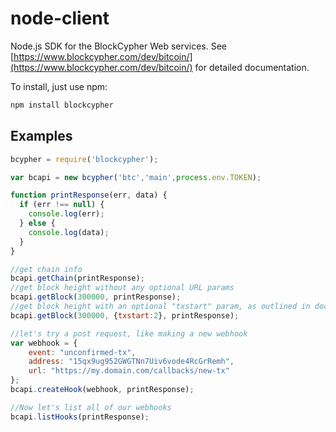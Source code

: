 node-client
===========

Node.js SDK for the BlockCypher Web services. See [https://www.blockcypher.com/dev/bitcoin/](https://www.blockcypher.com/dev/bitcoin/) for detailed documentation.

To install, just use npm:

```bash
npm install blockcypher
```

Examples
--------

```javascript
bcypher = require('blockcypher');

var bcapi = new bcypher('btc','main',process.env.TOKEN);

function printResponse(err, data) {
  if (err !== null) {
    console.log(err);
  } else {
    console.log(data);
  }
}

//get chain info
bcapi.getChain(printResponse);
//get block height without any optional URL params
bcapi.getBlock(300000, printResponse);
//get block height with an optional "txstart" param, as outlined in docs here: http://dev.blockcypher.com/
bcapi.getBlock(300000, {txstart:2}, printResponse);

//let's try a post request, like making a new webhook
var webhook = {
	event: "unconfirmed-tx",
	address: "15qx9ug952GWGTNn7Uiv6vode4RcGrRemh",
	url: "https://my.domain.com/callbacks/new-tx"
};
bcapi.createHook(webhook, printResponse);

//Now let's list all of our webhooks
bcapi.listHooks(printResponse);
```
